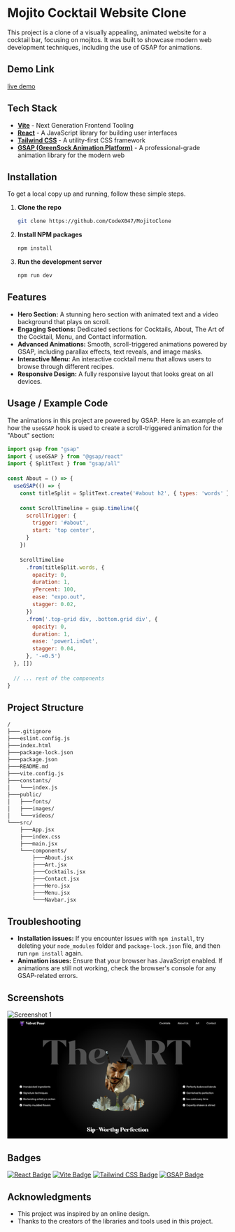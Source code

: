 # Mojito Cocktail Website Clone

This project is a clone of a visually appealing, animated website for a cocktail bar, focusing on mojitos. It was built to showcase modern web development techniques, including the use of GSAP for animations.

## Demo Link

[live demo](https://mojito-cocktail-clone-codex047.netlify.app/)

## Tech Stack

- **[Vite](https://vitejs.dev/)** - Next Generation Frontend Tooling
- **[React](https://reactjs.org/)** - A JavaScript library for building user interfaces
- **[Tailwind CSS](https://tailwindcss.com/)** - A utility-first CSS framework
- **[GSAP (GreenSock Animation Platform)](https://greensock.com/gsap/)** - A professional-grade animation library for the modern web

## Installation

To get a local copy up and running, follow these simple steps.

1.  **Clone the repo**
    ```sh
    git clone https://github.com/CodeX047/MojitoClone
    ```
2.  **Install NPM packages**
    ```sh
    npm install
    ```
3.  **Run the development server**
    ```sh
    npm run dev
    ```

## Features

-   **Hero Section:** A stunning hero section with animated text and a video background that plays on scroll.
-   **Engaging Sections:** Dedicated sections for Cocktails, About, The Art of the Cocktail, Menu, and Contact information.
-   **Advanced Animations:** Smooth, scroll-triggered animations powered by GSAP, including parallax effects, text reveals, and image masks.
-   **Interactive Menu:** An interactive cocktail menu that allows users to browse through different recipes.
-   **Responsive Design:** A fully responsive layout that looks great on all devices.

## Usage / Example Code

The animations in this project are powered by GSAP. Here is an example of how the `useGSAP` hook is used to create a scroll-triggered animation for the "About" section:

```jsx
import gsap from "gsap"
import { useGSAP } from "@gsap/react"
import { SplitText } from "gsap/all"

const About = () => {
  useGSAP(() => {
    const titleSplit = SplitText.create('#about h2', { types: 'words' })
  
    const ScrollTimeline = gsap.timeline({
      scrollTrigger: {
        trigger: '#about',
        start: 'top center',
      }
    })   

    ScrollTimeline
      .from(titleSplit.words, {
        opacity: 0,
        duration: 1,
        yPercent: 100,
        ease: "expo.out",
        stagger: 0.02,
      })
      .from('.top-grid div, .bottom.grid div', {
        opacity: 0,
        duration: 1,
        ease: 'power1.inOut',
        stagger: 0.04,
      }, '-=0.5')
  }, []) 

  // ... rest of the components
}
```

## Project Structure

```
/
├───.gitignore
├───eslint.config.js
├───index.html
├───package-lock.json
├───package.json
├───README.md
├───vite.config.js
├───constants/
│   └───index.js
├───public/
│   ├───fonts/
│   ├───images/
│   └───videos/
└───src/
    ├───App.jsx
    ├───index.css
    ├───main.jsx
    └───components/
        ├───About.jsx
        ├───Art.jsx
        ├───Cocktails.jsx
        ├───Contact.jsx
        ├───Hero.jsx
        ├───Menu.jsx
        └───Navbar.jsx
```

## Troubleshooting

-   **Installation issues:** If you encounter issues with `npm install`, try deleting your `node_modules` folder and `package-lock.json` file, and then run `npm install` again.
-   **Animation issues:** Ensure that your browser has JavaScript enabled. If animations are still not working, check the browser's console for any GSAP-related errors.

## Screenshots

![Screenshot 1](./Img/SS1.png)
![Screenshot 2](./Img/SS2.png)

## Badges

[![React Badge](https://img.shields.io/badge/-React-61DAFB?style=for-the-badge&logo=react&logoColor=white)](https://reactjs.org/)
[![Vite Badge](https://img.shields.io/badge/-Vite-646CFF?style=for-the-badge&logo=vite&logoColor=white)](https://vitejs.dev/)
[![Tailwind CSS Badge](https://img.shields.io/badge/-Tailwind%20CSS-38B2AC?style=for-the-badge&logo=tailwind-css&logoColor=white)](https://tailwindcss.com/)
[![GSAP Badge](https://img.shields.io/badge/-GSAP-88CE02?style=for-the-badge&logo=greensock&logoColor=white)](https://greensock.com/gsap/)

## Acknowledgments

-   This project was inspired by an online design.
-   Thanks to the creators of the libraries and tools used in this project.